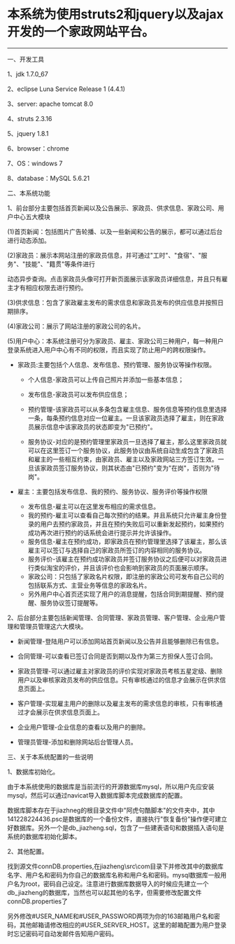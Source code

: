 # 本系统为使用struts2和jquery以及ajax开发的一个家政网站平台。

---

一、开发工具

1、jdk 1.7.0_67

2、eclipse Luna Service Release 1 (4.4.1)

3、server: apache tomcat 8.0

4、struts 2.3.16

5、jquery 1.8.1

6、browser：chrome

7、OS：windows 7

8、database：MySQL 5.6.21

二、本系统功能

1、前台部分主要包括首页新闻以及公告展示、家政员、供求信息、家政公司、用户中心五大模块

(1)首页新闻：包括图片广告轮播、以及一些新闻和公告的展示，都可以通过后台进行动态添加。

(2)家政员：展示本网站注册的家政员信息，并可通过"工时"、"食宿"、"服务"、"技能"、"籍贯"等条件进行

动态异步查询。点击家政员头像可打开新页面展示该家政员详细信息，并且只有雇主才有相应权限去进行预约。

(3)供求信息：包含了家政雇主发布的需求信息和家政员发布的供应信息并按照日期排序。

(4)家政公司：展示了网站注册的家政公司的名片。

(5)用户中心：本系统注册可分为家政员、雇主、家政公司三种用户，每一种用户登录系统进入用户中心有不同的权限，而且实现了防止用户的跨权限操作。

* 家政员:主要包括个人信息、发布信息、预约管理、服务协议等操作权限。

  * 个人信息-家政员可以上传自己照片并添加一些基本信息；

  * 发布信息-家政员可以发布供应信息；

  * 预约管理-该家政员可以从多条包含雇主信息、服务信息等预约信息里选择一条，每条预约信息对应一位雇主。一旦该家政员选择了雇主，则在家政员展示信息中该家政员的状态即变为"已预约"。

  * 服务协议-对应的是预约管理里家政员一旦选择了雇主，那么这里家政员就可以在这里签订一个服务协议，此服务协议由系统自动生成包含了家政员和雇主的一些相互约束，由家政员、雇主以及家政网站三方签订生效。一旦该家政员签订服务协议，则其状态由"已预约"变为"在岗"，否则为"待岗"。

    

* 雇主：主要包括发布信息、我的预约、服务协议、服务评价等操作权限
    	

  * 发布信息-雇主可以在这里发布相应的需求信息。
  * 我的预约-雇主可以查看自己每次预约的结果。并且系统只允许雇主身份登录的用户去预约家政员，并且在预约失败后可以重新发起预约，如果预约成功再次进行预约的话系统会进行提示并允许该操作。
  * 服务信息-雇主在预约成功，即家政员在预约管理里选择了该雇主，那么该雇主可以签订与选择自己的家政员所签订的内容相同的服务协议。
  * 服务评价-该雇主在预约成功家政员并签订服务协议之后便可以对家政员进行类似淘宝的评价，并且该评价也会影响到家政员的页面展示顺序。
  * 家政公司：只包括了家政名片权限，即注册的家政公司可发布自己公司的包括联系方式、主营业务等信息的家政名片。
  * 另外用户中心首页还实现了用户的消息提醒，包括合同到期提醒、预约提醒、服务协议签订提醒等。

2、后台部分主要包括新闻管理、合同管理、家政员管理、客户管理、企业用户管理和管理员管理这六大模块。

* 新闻管理-登陆用户可以添加网站首页新闻以及公告并且能够删除已有信息。

* 合同管理-可以查看已签订合同是否到期以及作为第三方担保人签订合同。

* 家政员管理-可以通过雇主对家政员的评价实现对家政员考核五星定级、删除用户以及审核家政员发布的供应信息。只有审核通过的信息才会展示在供求信息页面上。

* 客户管理-实现雇主用户的删除以及雇主发布的需求信息的审核，只有审核通过才会展示在供求信息页面上。

* 企业用户管理-企业信息的查看以及用户的删除。

* 管理员管理-添加和删除网站后台管理人员。
  	

三、关于本系统配置的一些说明

  1、数据库初始化。

​	由于本系统使用的数据库是当前流行的开源数据库mysql，所以用户先应安装mysql，然后可以通过navicat导入数据库脚本完成数据库的配置。

​	数据库脚本存在于jiazhneg的根目录文件中"阿虎句酷脚本"的文件夹中，其中141228224436.psc是数据库的一个备份文件，直接执行"恢复备份"操作便可建立好数据库。另外一个是db_jiazheng.sql，包含了一些建表语句和数据插入语句是系统的数据库初始化脚本。

  2、其他配置。

​	找到源文件connDB.properties,在jiazheng\src\com目录下并修改其中的数据库名字、用户名和密码为你自己的数据库名称和用户名和密码。mysql数据库一般用户名为root，密码自己设定。注意进行数据库数据导入的时候应先建立一个db_jiazheng的数据库，当然也可以起其他的名字，但需要修改配置文件connDB.properties了
​     

​	另外修改#USER_NAME和#USER_PASSWORD两项为你的163邮箱用户名和密码，其他邮箱请修改相应的#USER_SERVER_HOST。这里的邮箱配置为用户登录时忘记密码可自动发邮件告知用户密码。
